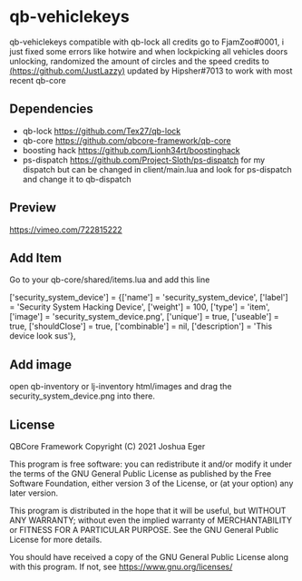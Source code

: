 # qb-vehiclekeys
qb-vehiclekeys compatible with qb-lock
all credits go to FjamZoo#0001, i just fixed some errors like hotwire and when lockpicking all vehicles doors unlocking, randomized the amount of circles and the speed
credits to [(https://github.com/JustLazzy)](https://github.com/JL-Development/qb-vehiclekeys)
updated by Hipsher#7013 to work with most recent qb-core

## Dependencies

 + qb-lock https://github.com/Tex27/qb-lock
 + qb-core https://github.com/qbcore-framework/qb-core
 + boosting hack https://github.com/Lionh34rt/boostinghack
 + ps-dispatch https://github.com/Project-Sloth/ps-dispatch for my dispatch but can be changed in client/main.lua and look for ps-dispatch and change it to qb-dispatch

## Preview
https://vimeo.com/722815222

## Add Item
Go to your qb-core/shared/items.lua and add this line

['security_system_device']       = {['name'] = 'security_system_device',        ['label'] = 'Security System Hacking Device', ['weight'] = 100,    ['type'] = 'item',       ['image'] = 'security_system_device.png',		['unique'] = true,      ['useable'] = true,     ['shouldClose'] = true,   ['combinable'] = nil,   ['description'] = 'This device look sus'},

## Add image
open qb-inventory or lj-inventory html/images and drag the security_system_device.png into there.

## License
QBCore Framework
Copyright (C) 2021 Joshua Eger

This program is free software: you can redistribute it and/or modify
it under the terms of the GNU General Public License as published by
the Free Software Foundation, either version 3 of the License, or
(at your option) any later version.

This program is distributed in the hope that it will be useful,
but WITHOUT ANY WARRANTY; without even the implied warranty of
MERCHANTABILITY or FITNESS FOR A PARTICULAR PURPOSE.  See the
GNU General Public License for more details.

You should have received a copy of the GNU General Public License
along with this program.  If not, see <https://www.gnu.org/licenses/>
